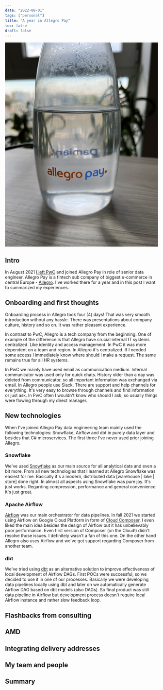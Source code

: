 ```yaml
---
date: "2022-08-01"
tags: ["personal"]
title: "A year in Allegro Pay"
toc: false
draft: false
---
```


![img](allegropay_logo.jpg)

## Intro

In August 2021 [I left PwC](https://dskrzypiec.dev/leaving-pwc) and joined
Allegro Pay in role of senior data engineer. Allegro Pay is a fintech sub
company of biggest e-commerce in central Europe -
[Allegro](https://allegro.pl). I've worked there for a year and in this post I
want to summarized my experiences. 


## Onboarding and first thoughts

Onboarding process in Allegro took four (4) days! That was very smooth
introduction without any hassle. There was presentations about company culture,
history and so on. It was rather pleasant experience.

In contrast to PwC, Allegro is a tech company from the beginning. One of example
of the difference is that Allegro have crucial internal IT systems centralized.
Like identity and access management. In PwC it was more dependent on a team and
region. In Allegro it's centralized. If I needed some access I immediately know
where should I make a request. The same remains true for all HR systems.

In PwC we mainly have used email as communication medium. Internal communicator
was used only for quick chats. History older than a day was deleted from
communicator, so all important information was exchanged via email. In Allegro
people use Slack. There are support and help channels for everything. It's very
easy to browse through channels and find information or just ask. In PwC often
I wouldn't know who should I ask, so usually things were flowing through my
direct manager.


## New technologies

When I've joined Allegro Pay data engineering team mainly used the following
technologies: Snowflake, Airflow and dbt in purely data layer and besides that
C# microservices. The first three I've never used prior joining Allegro.


### Snowflake

We've used [Snowflake](https://www.snowflake.com) as our main source for all
analytical data and even a bit more. From all new technologies that I learned
at Allegro Snowflake was easiest for me. Basically it's a modern, distributed
data [warehouse | lake | store] done right. In almost all aspects using
Snowflake was pure joy. It's just works. Regarding compression, performance and
general convenience it's just great.


### Apache Airflow

[Airflow](https://airflow.apache.org) was our main orchestrator for data
pipelines. In fall 2021 we started using Airflow on Google Cloud Platform in
form of [Cloud Composer](https://cloud.google.com/composer). I even liked the
main idea besides the design of Airflow but it has unbelievably poor
performance. Even first version of Composer (on the Cloud!) didn't resolve
those issues. I definitely wasn't a fan of this one. On the other hand Allegro
also uses Airflow and we've got support regarding Composer from another team.


### dbt

We've tried using [dbt](https://www.getdbt.com) as an alternative solution to
improve effectiveness of local development of Airflow DAGs. First POCs were
successful, so we decided to use it in one of our processes. Basically we were
developing data pipelines locally using dbt and later on we automatically
generate Airflow DAG based on dbt models (also DAGs). So final product was
still data pipeline in Airflow but development process doesn't require local
Airflow instance and rather slow feedback loop.


## Flashbacks from consulting

## AMD

## Integrating delivery addresses

## My team and people

## Summary


